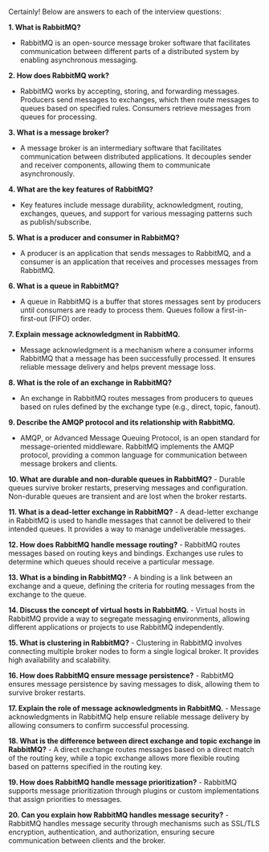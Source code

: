 Certainly! Below are answers to each of the interview questions:

**1. What is RabbitMQ?**
   - RabbitMQ is an open-source message broker software that facilitates communication between different parts of a distributed system by enabling asynchronous messaging.

**2. How does RabbitMQ work?**
   - RabbitMQ works by accepting, storing, and forwarding messages. Producers send messages to exchanges, which then route messages to queues based on specified rules. Consumers retrieve messages from queues for processing.

**3. What is a message broker?**
   - A message broker is an intermediary software that facilitates communication between distributed applications. It decouples sender and receiver components, allowing them to communicate asynchronously.

**4. What are the key features of RabbitMQ?**
   - Key features include message durability, acknowledgment, routing, exchanges, queues, and support for various messaging patterns such as publish/subscribe.

**5. What is a producer and consumer in RabbitMQ?**
   - A producer is an application that sends messages to RabbitMQ, and a consumer is an application that receives and processes messages from RabbitMQ.

**6. What is a queue in RabbitMQ?**
   - A queue in RabbitMQ is a buffer that stores messages sent by producers until consumers are ready to process them. Queues follow a first-in-first-out (FIFO) order.

**7. Explain message acknowledgment in RabbitMQ.**
   - Message acknowledgment is a mechanism where a consumer informs RabbitMQ that a message has been successfully processed. It ensures reliable message delivery and helps prevent message loss.

**8. What is the role of an exchange in RabbitMQ?**
   - An exchange in RabbitMQ routes messages from producers to queues based on rules defined by the exchange type (e.g., direct, topic, fanout).

**9. Describe the AMQP protocol and its relationship with RabbitMQ.**
   - AMQP, or Advanced Message Queuing Protocol, is an open standard for message-oriented middleware. RabbitMQ implements the AMQP protocol, providing a common language for communication between message brokers and clients.

**10. What are durable and non-durable queues in RabbitMQ?**
    - Durable queues survive broker restarts, preserving messages and configuration. Non-durable queues are transient and are lost when the broker restarts.

**11. What is a dead-letter exchange in RabbitMQ?**
    - A dead-letter exchange in RabbitMQ is used to handle messages that cannot be delivered to their intended queues. It provides a way to manage undeliverable messages.

**12. How does RabbitMQ handle message routing?**
    - RabbitMQ routes messages based on routing keys and bindings. Exchanges use rules to determine which queues should receive a particular message.

**13. What is a binding in RabbitMQ?**
    - A binding is a link between an exchange and a queue, defining the criteria for routing messages from the exchange to the queue.

**14. Discuss the concept of virtual hosts in RabbitMQ.**
    - Virtual hosts in RabbitMQ provide a way to segregate messaging environments, allowing different applications or projects to use RabbitMQ independently.

**15. What is clustering in RabbitMQ?**
    - Clustering in RabbitMQ involves connecting multiple broker nodes to form a single logical broker. It provides high availability and scalability.

**16. How does RabbitMQ ensure message persistence?**
    - RabbitMQ ensures message persistence by saving messages to disk, allowing them to survive broker restarts.

**17. Explain the role of message acknowledgments in RabbitMQ.**
    - Message acknowledgments in RabbitMQ help ensure reliable message delivery by allowing consumers to confirm successful processing.

**18. What is the difference between direct exchange and topic exchange in RabbitMQ?**
    - A direct exchange routes messages based on a direct match of the routing key, while a topic exchange allows more flexible routing based on patterns specified in the routing key.

**19. How does RabbitMQ handle message prioritization?**
    - RabbitMQ supports message prioritization through plugins or custom implementations that assign priorities to messages.

**20. Can you explain how RabbitMQ handles message security?**
    - RabbitMQ handles message security through mechanisms such as SSL/TLS encryption, authentication, and authorization, ensuring secure communication between clients and the broker.